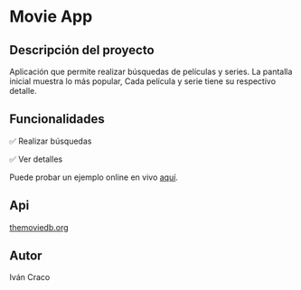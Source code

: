 <h1>Movie App</h1>
<h2>Descripción del proyecto</h2>
<p>Aplicación que permite realizar búsquedas de películas y series. La pantalla inicial muestra lo más popular, Cada película y serie tiene su respectivo detalle.</p>
<h2>Funcionalidades</h2>
<p>&#9989 Realizar búsquedas</p>
<p>&#9989 Ver detalles</p>
<p>Puede probar un ejemplo online en vivo <a href="https://appetize.io/embed/z6l3wclchwednxvooi6geoojn4" target="_blank">aquí</a>.</p>
<h2>Api</h2>
<a href="https://www.themoviedb.org/" target="_blank">themoviedb.org</a>
<h2>Autor</h2>
<span>Iván Craco</span>
